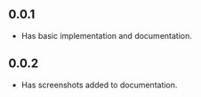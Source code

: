 ## 0.0.1

* Has basic implementation and documentation.

## 0.0.2

* Has screenshots added to documentation.
